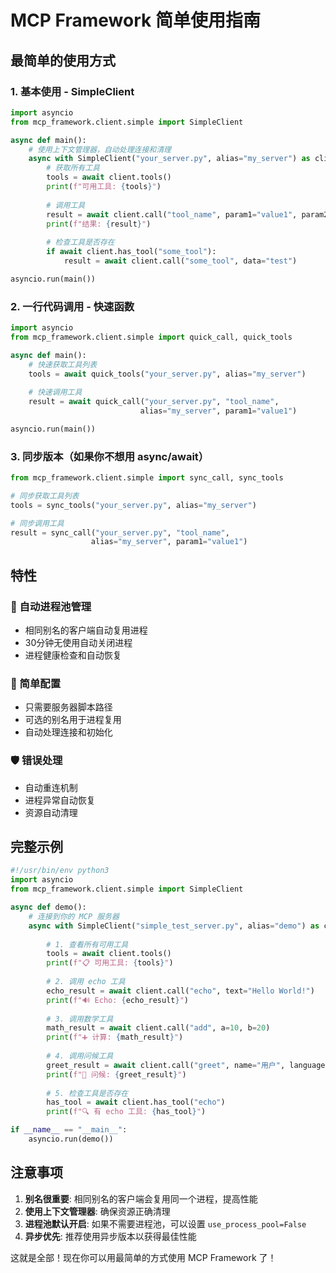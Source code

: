 # MCP Framework 简单使用指南

## 最简单的使用方式

### 1. 基本使用 - SimpleClient

```python
import asyncio
from mcp_framework.client.simple import SimpleClient

async def main():
    # 使用上下文管理器，自动处理连接和清理
    async with SimpleClient("your_server.py", alias="my_server") as client:
        # 获取所有工具
        tools = await client.tools()
        print(f"可用工具: {tools}")
        
        # 调用工具
        result = await client.call("tool_name", param1="value1", param2="value2")
        print(f"结果: {result}")
        
        # 检查工具是否存在
        if await client.has_tool("some_tool"):
            result = await client.call("some_tool", data="test")

asyncio.run(main())
```

### 2. 一行代码调用 - 快速函数

```python
import asyncio
from mcp_framework.client.simple import quick_call, quick_tools

async def main():
    # 快速获取工具列表
    tools = await quick_tools("your_server.py", alias="my_server")
    
    # 快速调用工具
    result = await quick_call("your_server.py", "tool_name", 
                             alias="my_server", param1="value1")

asyncio.run(main())
```

### 3. 同步版本（如果你不想用 async/await）

```python
from mcp_framework.client.simple import sync_call, sync_tools

# 同步获取工具列表
tools = sync_tools("your_server.py", alias="my_server")

# 同步调用工具
result = sync_call("your_server.py", "tool_name", 
                  alias="my_server", param1="value1")
```

## 特性

### 🚀 自动进程池管理
- 相同别名的客户端自动复用进程
- 30分钟无使用自动关闭进程
- 进程健康检查和自动恢复

### 🔧 简单配置
- 只需要服务器脚本路径
- 可选的别名用于进程复用
- 自动处理连接和初始化

### 🛡️ 错误处理
- 自动重连机制
- 进程异常自动恢复
- 资源自动清理

## 完整示例

```python
#!/usr/bin/env python3
import asyncio
from mcp_framework.client.simple import SimpleClient

async def demo():
    # 连接到你的 MCP 服务器
    async with SimpleClient("simple_test_server.py", alias="demo") as client:
        
        # 1. 查看所有可用工具
        tools = await client.tools()
        print(f"📋 可用工具: {tools}")
        
        # 2. 调用 echo 工具
        echo_result = await client.call("echo", text="Hello World!")
        print(f"🔊 Echo: {echo_result}")
        
        # 3. 调用数学工具
        math_result = await client.call("add", a=10, b=20)
        print(f"➕ 计算: {math_result}")
        
        # 4. 调用问候工具
        greet_result = await client.call("greet", name="用户", language="中文")
        print(f"👋 问候: {greet_result}")
        
        # 5. 检查工具是否存在
        has_tool = await client.has_tool("echo")
        print(f"🔍 有 echo 工具: {has_tool}")

if __name__ == "__main__":
    asyncio.run(demo())
```

## 注意事项

1. **别名很重要**: 相同别名的客户端会复用同一个进程，提高性能
2. **使用上下文管理器**: 确保资源正确清理
3. **进程池默认开启**: 如果不需要进程池，可以设置 `use_process_pool=False`
4. **异步优先**: 推荐使用异步版本以获得最佳性能

这就是全部！现在你可以用最简单的方式使用 MCP Framework 了！
